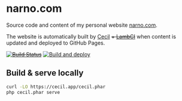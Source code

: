 # narno.com

Source code and content of my personal website [narno.com](https://narno.com).

The website is automatically built by [Cecil](https://cecil.app) ~~+ [LambCI](https://github.com/lambci/lambci)~~ when content is updated and deployed to GitHub Pages.

~~[![Build Status](https://lambci-buildresults-1fyik553m8yr7.s3.amazonaws.com/gh/Narno/narno.com/branches/master/541046a368997bab6936bf75ed218da1.svg)](https://lambci-buildresults-1fyik553m8yr7.s3.amazonaws.com/gh/Narno/narno.com/branches/master/2c130a2130df9eb5ca0b326d3dfa8f11.html)~~ [![Build and deploy](https://github.com/ArnaudLigny/narno.com/actions/workflows/build-and-deploy.yml/badge.svg)](https://github.com/ArnaudLigny/narno.com/actions/workflows/build-and-deploy.yml)

## Build & serve locally

```bash
curl -LO https://cecil.app/cecil.phar
php cecil.phar serve
```
